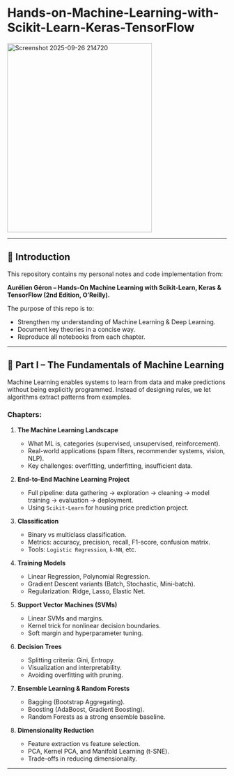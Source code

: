 # Hands-on-Machine-Learning-with-Scikit-Learn-Keras-TensorFlow


<img width="332" height="434" alt="Screenshot 2025-09-26 214720" src="https://github.com/user-attachments/assets/a630a1a8-6dc9-45d5-a1fc-179f6f0c779b" />


---

## 🌟 Introduction  
This repository contains my personal notes and code implementation from:  

**Aurélien Géron – Hands-On Machine Learning with Scikit-Learn, Keras & TensorFlow (2nd Edition, O’Reilly).**  

The purpose of this repo is to:  
- Strengthen my understanding of Machine Learning & Deep Learning.  
- Document key theories in a concise way.  
- Reproduce all notebooks from each chapter.  

---

## 📑 Part I – The Fundamentals of Machine Learning  

Machine Learning enables systems to learn from data and make predictions without being explicitly programmed. Instead of designing rules, we let algorithms extract patterns from examples.  

### Chapters:  

1. **The Machine Learning Landscape**  
   - What ML is, categories (supervised, unsupervised, reinforcement).  
   - Real-world applications (spam filters, recommender systems, vision, NLP).  
   - Key challenges: overfitting, underfitting, insufficient data.  

2. **End-to-End Machine Learning Project**  
   - Full pipeline: data gathering → exploration → cleaning → model training → evaluation → deployment.  
   - Using `Scikit-Learn` for housing price prediction project.  

3. **Classification**  
   - Binary vs multiclass classification.  
   - Metrics: accuracy, precision, recall, F1-score, confusion matrix.  
   - Tools: `Logistic Regression`, `k-NN`, etc.  

4. **Training Models**  
   - Linear Regression, Polynomial Regression.  
   - Gradient Descent variants (Batch, Stochastic, Mini-batch).  
   - Regularization: Ridge, Lasso, Elastic Net.  

5. **Support Vector Machines (SVMs)**  
   - Linear SVMs and margins.  
   - Kernel trick for nonlinear decision boundaries.  
   - Soft margin and hyperparameter tuning.  

6. **Decision Trees**  
   - Splitting criteria: Gini, Entropy.  
   - Visualization and interpretability.  
   - Avoiding overfitting with pruning.  

7. **Ensemble Learning & Random Forests**  
   - Bagging (Bootstrap Aggregating).  
   - Boosting (AdaBoost, Gradient Boosting).  
   - Random Forests as a strong ensemble baseline.  

8. **Dimensionality Reduction**  
   - Feature extraction vs feature selection.  
   - PCA, Kernel PCA, and Manifold Learning (t-SNE).  
   - Trade-offs in reducing dimensionality.  

---
